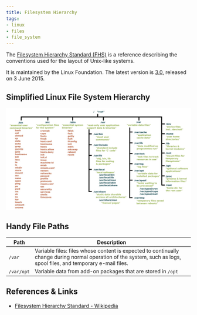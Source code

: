 ```yaml
---
title: Filesystem Hierarchy
tags:
- linux
- files
- file_system
---
```


The [Filesystem Hierarchy Standard (FHS)](https://en.wikipedia.org/wiki/Filesystem_Hierarchy_Standard) is a reference describing the conventions used for the layout of Unix-like systems.
<!--more-->
It is maintained by the Linux Foundation. The latest version is [3.0](https://refspecs.linuxfoundation.org/fhs.shtml), released on 3 June 2015.

## Simplified Linux File System Hierarchy

![Linux File System Hierarchy](simplified-linux-file-system-hierarchy.jpg)

## Handy File Paths

| Path       | Description                           |
|------------|---------------------------------------|
| `/var` | Variable files: files whose content is expected to continually change during normal operation of the system, such as logs, spool files, and temporary e-mail files. |
| `/var/opt` | Variable data from add-on packages that are stored in `/opt` |

## References & Links

* [Filesystem Hierarchy Standard - Wikipedia](https://en.wikipedia.org/wiki/Filesystem_Hierarchy_Standard)